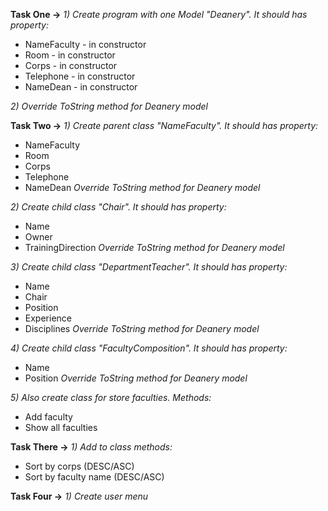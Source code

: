 **Task  One ->**
*1) Create program with one Model "Deanery". It should has property:*
* NameFaculty - in constructor
* Room - in constructor
* Corps - in constructor 
* Telephone - in constructor 
* NameDean - in constructor 

*2) Override ToString method for Deanery model*

**Task  Two ->**
*1) Create parent class "NameFaculty". It should has property:*
* NameFaculty
* Room
* Corps
* Telephone
* NameDean
*Override ToString method for Deanery model*

*2) Create child class "Chair". It should has property:*
* Name
* Owner
* TrainingDirection
*Override ToString method for Deanery model*

*3) Create child class "DepartmentTeacher". It should has property:*
* Name
* Chair
* Position
* Experience
* Disciplines
*Override ToString method for Deanery model*

*4) Create child class "FacultyComposition". It should has property:*
* Name
* Position
*Override ToString method for Deanery model*

*5) Also create class for store faculties. Methods:*
* Add faculty
* Show all faculties

**Task There ->**
*1) Add to class methods:*
* Sort by corps (DESC/ASC)
* Sort by faculty name (DESC/ASC)

**Task Four ->**
*1) Create user menu*
